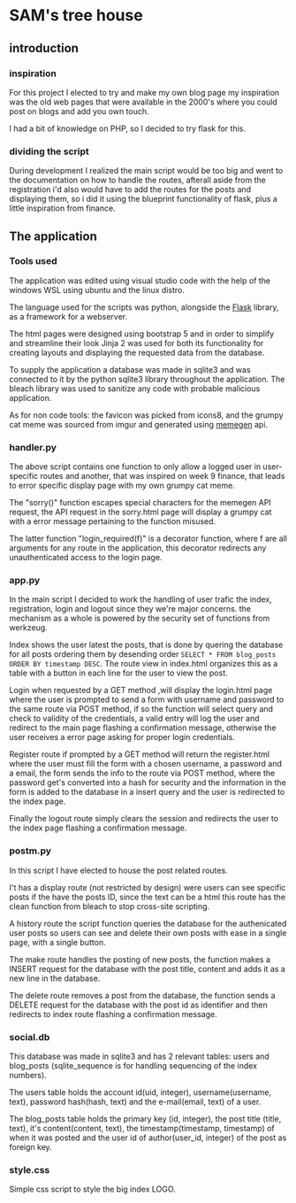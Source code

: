 # SAM's tree house

## introduction

### inspiration

For this project I elected to try and make my own blog page
my inspiration was the old web pages that were available
in the 2000's where you could post on blogs and add you own touch.

I had a bit of knowledge on PHP, so I decided to try flask for this.

### dividing the script

During development I realized the main script would be too big 
and went to the documentation on how to handle the routes,
afterall aside from the registration i'd also would have to add
the routes for the posts and displaying them, so i did it using
the blueprint functionality of flask, plus a little inspiration from finance.

## The application

### Tools used

The application was edited using visual studio code with the help of the windows WSL
using ubuntu and the linux distro.

The language used for the scripts was python, alongside the [Flask](https://flask.palletsprojects.com/en/latest/) library,
as a framework for a webserver.

The html pages were designed using bootstrap 5 
and in order to simplify and streamline their look Jinja 2 was used for both its
functionality for creating layouts and displaying the requested data from the database.

To supply the application a database was made in sqlite3 and was connected to it
by the python sqlite3 library throughout the application.
The bleach library was used to sanitize any code with probable malicious
application.

As for non code tools: the favicon was picked from icons8, and the grumpy cat
meme was sourced from imgur and generated using [memegen](https://github.com/jacebrowning/memegen) api.

### handler.py

The above script contains one function to only allow a logged user
in user-specific routes and another, that was inspired on week 9 finance,
that leads to error specific display page with my own grumpy cat meme.

The "sorry()" function escapes special characters for the memegen API request,
the API request in the sorry.html page will display a grumpy cat with
a error message pertaining to the function misused.

The latter function "login_required(f)" is a decorator function,
where f are all arguments for any route in the application,
this decorator redirects any unauthenticated access to the login page.

### app.py

In the main script I decided to work the handling of user trafic
the index, registration, login and logout since they we're major concerns.
the mechanism as a whole is powered by the security set of functions
from werkzeug.

Index shows the user latest the posts, that is done by quering the database
for all posts ordering them by desending order `SELECT * FROM blog_posts ORDER BY timestamp DESC`.
The route view in index.html organizes this as a table with a button in each line
for the user to view the post.

Login when requested by a GET method ,will display the login.html
page where the user is prompted to send a form with username and
password to the same route via POST method, if so the function will
select query and check to validity of the credentials, a valid entry
will log the user and redirect to the main page flashing a confirmation message,
otherwise the user receives a error page asking for proper login credentials.

Register route if prompted by a GET method will return the register.html
where the user must fill the form with a chosen username, a password and a email,
the form sends the info to the route via POST method, where the password get's converted
into a hash for security and the information in the form is added to the database
in a insert query and the user is redirected to the index page.

Finally the logout route simply clears the session and
redirects the user to the index page flashing a confirmation message.

### postm.py

In this script I have elected to house the post related routes.

I't has a display route (not restricted by design) were users
can see specific posts if the have the posts ID, since the text can be a html
this route has the clean function from bleach to stop cross-site scripting.

A history route the script function 
queries the database for the authenicated user posts
so users can see and delete their own posts with ease
in a single page, with a single button.

The make route handles the posting of new posts, the function
makes a INSERT request for the database with the post title,
content and adds it as a new line in the database.

The delete route removes a post from the database, the function
sends a DELETE request for the database with the post id as identifier and then
redirects to index route flashing a confirmation message.

### social.db

This database was made in sqlite3 and has 2 relevant tables: users and blog_posts
(sqlite_sequence is for handling sequencing of the index numbers).

The users table holds the account id(uid, integer), username(username, text), password hash(hash, text)
and the e-mail(email, text) of a user.

The blog_posts table holds the primary key (id, integer), the post title (title, text), it's content(content, text),
the timestamp(timestamp, timestamp) of when it was posted and the user id of author(user_id, integer) of the
post as foreign key. 

### style.css

Simple css script to style the big index LOGO.